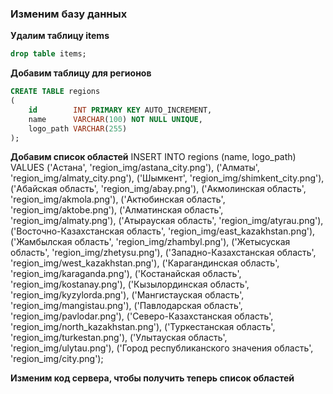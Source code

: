 ### Изменим базу данных

**Удалим таблицу items**

```sql
drop table items;
```

**Добавим таблицу для регионов**

```sql
CREATE TABLE regions
(
    id        INT PRIMARY KEY AUTO_INCREMENT,
    name      VARCHAR(100) NOT NULL UNIQUE,
    logo_path VARCHAR(255)
);
```

**Добавим список областей**
INSERT INTO regions (name, logo_path)
VALUES ('Астана', 'region_img/astana_city.png'),
('Алматы', 'region_img/almaty_city.png'),
('Шымкент', 'region_img/shimkent_city.png'),
('Абайская область', 'region_img/abay.png'),
('Акмолинская область', 'region_img/akmola.png'),
('Актюбинская область', 'region_img/aktobe.png'),
('Алматинская область', 'region_img/almaty.png'),
('Атырауская область', 'region_img/atyrau.png'),
('Восточно-Казахстанская область', 'region_img/east_kazakhstan.png'),
('Жамбылская область', 'region_img/zhambyl.png'),
('Жетысуская область', 'region_img/zhetysu.png'),
('Западно-Казахстанская область', 'region_img/west_kazakhstan.png'),
('Карагандинская область', 'region_img/karaganda.png'),
('Костанайская область', 'region_img/kostanay.png'),
('Кызылординская область', 'region_img/kyzylorda.png'),
('Мангистауская область', 'region_img/mangistau.png'),
('Павлодарская область', 'region_img/pavlodar.png'),
('Северо-Казахстанская область', 'region_img/north_kazakhstan.png'),
('Туркестанская область', 'region_img/turkestan.png'),
('Улытауская область', 'region_img/ulytau.png'),
('Город республиканского значения область', 'region_img/city.png');


**Изменим код сервера, чтобы получить теперь список областей**

